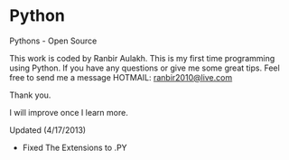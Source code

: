Python
======

Pythons - Open Source

This work is coded by Ranbir Aulakh.
This is my first time programming using Python. If you have any questions or give me some great tips. Feel free to send me a message HOTMAIL: ranbir2010@live.com

Thank you.

I will improve once I learn more.

Updated (4/17/2013)
- Fixed The Extensions to .PY
